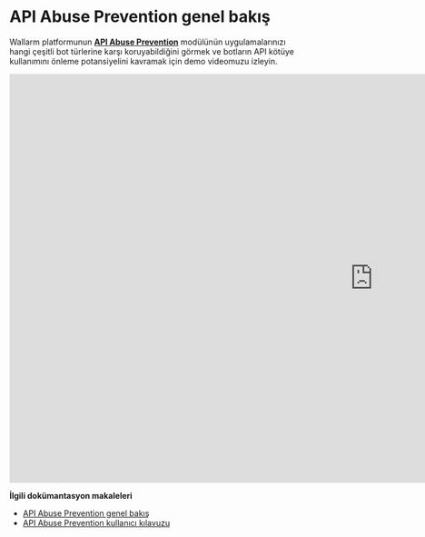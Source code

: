 # API Abuse Prevention genel bakış

Wallarm platformunun [**API Abuse Prevention**](../api-abuse-prevention/overview.md) modülünün uygulamalarınızı hangi çeşitli bot türlerine karşı koruyabildiğini görmek ve botların API kötüye kullanımını önleme potansiyelini kavramak için demo videomuzu izleyin.

<div class="video-wrapper">
  <iframe width="1280" height="720" src="https://www.youtube.com/embed/FRxpPqmVziY" title="YouTube video player" frameborder="0" allow="accelerometer; autoplay; clipboard-write; encrypted-media; gyroscope; picture-in-picture; web-share" allowfullscreen></iframe>
</div>

**İlgili dokümantasyon makaleleri**

* [API Abuse Prevention genel bakış](../api-abuse-prevention/overview.md)
* [API Abuse Prevention kullanıcı kılavuzu](../api-abuse-prevention/setup.md)